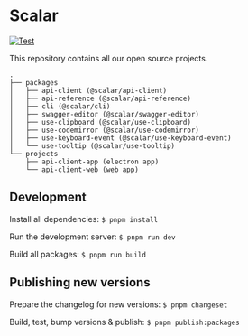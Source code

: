 # Scalar

[![Test](https://github.com/a-numbered-company/api-reference/actions/workflows/test.yml/badge.svg)](https://github.com/a-numbered-company/api-reference/actions/workflows/test.yml)

This repository contains all our open source projects.

```
.
├── packages
│   ├── api-client (@scalar/api-client)
│   ├── api-reference (@scalar/api-reference)
│   ├── cli (@scalar/cli)
│   ├── swagger-editor (@scalar/swagger-editor)
│   ├── use-clipboard (@scalar/use-clipboard)
│   ├── use-codemirror (@scalar/use-codemirror)
│   ├── use-keyboard-event (@scalar/use-keyboard-event)
│   └── use-tooltip (@scalar/use-tooltip)
└── projects
    ├── api-client-app (electron app)
    └── api-client-web (web app)
```

## Development

Install all dependencies:
`$ pnpm install`

Run the development server:
`$ pnpm run dev`

Build all packages:
`$ pnpm run build`

## Publishing new versions

Prepare the changelog for new versions:
`$ pnpm changeset`

Build, test, bump versions & publish:
`$ pnpm publish:packages`

